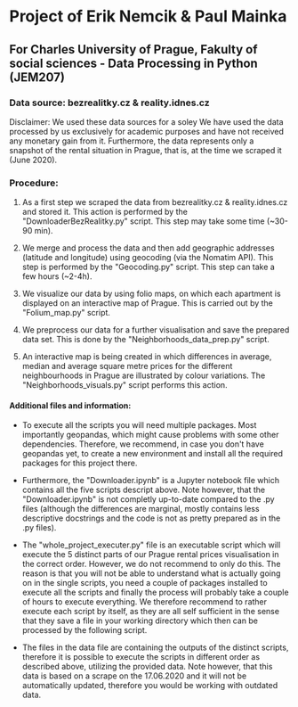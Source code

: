 # Project of Erik Nemcik & Paul Mainka

## For Charles University of Prague, Fakulty of social sciences - Data Processing in Python (JEM207)

### Data source: bezrealitky.cz & reality.idnes.cz 
Disclaimer: We used these data sources for a soley We have used the data processed by us exclusively for academic purposes and have  not received any monetary gain from it. Furthermore, the data represents only a snapshot of the rental situation in Prague, that is, at the time we scraped it (June 2020).

### Procedure: 
1. As a first step we scraped the data from bezrealitky.cz & reality.idnes.cz and stored it. This action is performed by the "DownloaderBezRealitky.py" script. This step may take some time (~30-90 min).

2. We merge and process the data and then add geographic addresses (latitude and longitude) using geocoding (via the Nomatim API). This step is performed by the "Geocoding.py" script. This step can take a few hours (~2-4h).

3. We visualize our data by using folio maps, on which each apartment is displayed on an interactive map of Prague. This is carried out by the "Folium_map.py" script.

4. We preprocess our data for a further visualisation and save the prepared data set. This is done by the "Neighborhoods_data_prep.py" script.

5. An interactive map is being created in which differences in average, median and average square metre prices for the different neighbourhoods in Prague are illustrated by colour variations. The "Neighborhoods_visuals.py" script performs this action.

#### Additional files and information:
- To execute all the scripts you will need multiple packages. Most importantly geopandas, which might cause problems with some other dependencies. Therefore, we recommend, in case you don't have geopandas yet, to create a new environment and install all the required packages for this project there. 

- Furthermore, the "Downloader.ipynb" is a Jupyter notebook file which contains all the five scripts descript above. Note however, that the "Downloader.ipynb" is not completly up-to-date compared to the .py files (although the differences are marginal, mostly contains less descriptive docstrings and the code is not as pretty prepared as in the .py files).

- The "whole_project_executer.py" file is an executable script which will execute the 5 distinct parts of our Prague rental prices visualisation in the correct order. However, we do not recommend to only do this. The reason is that you will not be able to understand what is actually going on in the single scripts, you need a couple of packages installed to execute all the scripts and finally the process will probably take a couple of hours to execute everything. We therefore recommend to rather execute each script by itself, as they are all self sufficient in the sense that they save a file in your working directory which then can be processed by the following script.

- The files in the data file are containing the outputs of the distinct scripts, therefore it is possible to execute the scripts in different order as described above, utilizing the provided data. Note however, that this data is based on a scrape on the 17.06.2020 and it will not be automatically updated, therefore you would be working with outdated data.



